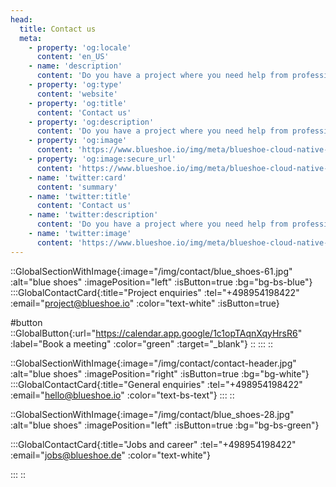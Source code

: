 ```yaml
---
head:
  title: Contact us
  meta:
    - property: 'og:locale'
      content: 'en_US'
    - name: 'description'
      content: 'Do you have a project where you need help from professionals?  Get in toch with us! phone: +49 (0)89 54 19 94 84 22 I mail: project@blueshoe.io'
    - property: 'og:type'
      content: 'website'
    - property: 'og:title'
      content: 'Contact us'
    - property: 'og:description'
      content: 'Do you have a project where you need help from professionals?  Get in toch with us! phone: +49 (0)89 54 19 94 84 22 I mail: project@blueshoe.io'
    - property: 'og:image'
      content: 'https://www.blueshoe.io/img/meta/blueshoe-cloud-native-devlopment.png'
    - property: 'og:image:secure_url'
      content: 'https://www.blueshoe.io/img/meta/blueshoe-cloud-native-devlopment.png'
    - name: 'twitter:card'
      content: 'summary'
    - name: 'twitter:title'
      content: 'Contact us'
    - name: 'twitter:description'
      content: 'Do you have a project where you need help from professionals?  Get in toch with us! phone: +49 (0)89 54 19 94 84 22 I mail: project@blueshoe.io'
    - name: 'twitter:image'
      content: 'https://www.blueshoe.io/img/meta/blueshoe-cloud-native-devlopment.png'
---
```


::GlobalSectionWithImage{:image="/img/contact/blue_shoes-61.jpg" :alt="blue shoes" :imagePosition="left" :isButton=true :bg="bg-bs-blue"}
:::GlobalContactCard{:title="Project enquiries" :tel="+498954198422" :email="project@blueshoe.io" :color="text-white" :isButton=true}

#button
::GlobalButton{:url="https://calendar.app.google/1c1opTAqnXqyHrsR6" :label="Book a meeting" :color="green" :target="_blank"}
::
:::
::

::GlobalSectionWithImage{:image="/img/contact/contact-header.jpg" :alt="blue shoes" :imagePosition="right" :isButton=true :bg="bg-white"}
:::GlobalContactCard{:title="General enquiries" :tel="+498954198422" :email="hello@blueshoe.io" :color="text-bs-text"}
:::
::

::GlobalSectionWithImage{:image="/img/contact/blue_shoes-28.jpg" :alt="blue shoes" :imagePosition="left" :isButton=true :bg="bg-bs-green"}

:::GlobalContactCard{:title="Jobs and career" :tel="+498954198422" :email="jobs@blueshoe.de" :color="text-white"}

:::
::


